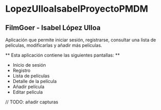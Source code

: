 # LopezUlloaIsabelProyectoPMDM

## FilmGoer - Isabel López Ulloa

Aplicación que permite iniciar sesión, registrarse, consultar una lista de películas, modificarlas y
añadir más películas.

** Esta aplicación contiene las siguientes pantallas: **

- Inicio de sesión
- Registro
- Lista de películas
- Detalle de la película
- Añadir película
- Editar película

// TODO: añadir capturas



